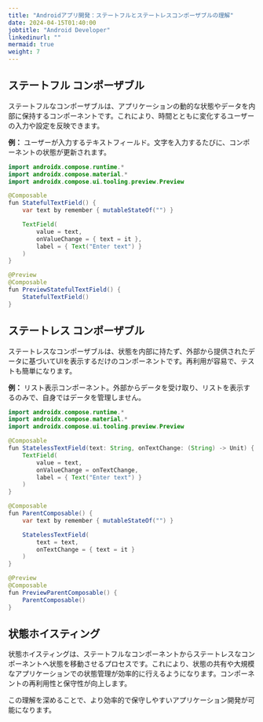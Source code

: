```yaml
---
title: "Androidアプリ開発：ステートフルとステートレスコンポーザブルの理解"
date: 2024-04-15T01:40:00
jobtitle: "Android Developer"
linkedinurl: ""
mermaid: true
weight: 7
---
```


## ステートフル コンポーザブル

ステートフルなコンポーザブルは、アプリケーションの動的な状態やデータを内部に保持するコンポーネントです。これにより、時間とともに変化するユーザーの入力や設定を反映できます。

**例：** ユーザーが入力するテキストフィールド。文字を入力するたびに、コンポーネントの状態が更新されます。

```java
import androidx.compose.runtime.*
import androidx.compose.material.*
import androidx.compose.ui.tooling.preview.Preview

@Composable
fun StatefulTextField() {
    var text by remember { mutableStateOf("") }

    TextField(
        value = text,
        onValueChange = { text = it },
        label = { Text("Enter text") }
    )
}

@Preview
@Composable
fun PreviewStatefulTextField() {
    StatefulTextField()
}
```

## ステートレス コンポーザブル

ステートレスなコンポーザブルは、状態を内部に持たず、外部から提供されたデータに基づいてUIを表示するだけのコンポーネントです。再利用が容易で、テストも簡単になります。

**例：** リスト表示コンポーネント。外部からデータを受け取り、リストを表示するのみで、自身ではデータを管理しません。

```java
import androidx.compose.runtime.*
import androidx.compose.material.*
import androidx.compose.ui.tooling.preview.Preview

@Composable
fun StatelessTextField(text: String, onTextChange: (String) -> Unit) {
    TextField(
        value = text,
        onValueChange = onTextChange,
        label = { Text("Enter text") }
    )
}

@Composable
fun ParentComposable() {
    var text by remember { mutableStateOf("") }

    StatelessTextField(
        text = text,
        onTextChange = { text = it }
    )
}

@Preview
@Composable
fun PreviewParentComposable() {
    ParentComposable()
}


```

## 状態ホイスティング

状態ホイスティングは、ステートフルなコンポーネントからステートレスなコンポーネントへ状態を移動させるプロセスです。これにより、状態の共有や大規模なアプリケーションでの状態管理が効率的に行えるようになります。コンポーネントの再利用性と保守性が向上します。

この理解を深めることで、より効率的で保守しやすいアプリケーション開発が可能になります。
